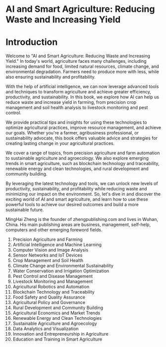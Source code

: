 # AI and Smart Agriculture: Reducing Waste and Increasing Yield

# Introduction

Welcome to "AI and Smart Agriculture: Reducing Waste and Increasing Yield." In today's world, agriculture faces many challenges, including increasing demand for food, limited natural resources, climate change, and environmental degradation. Farmers need to produce more with less, while also ensuring sustainability and profitability.

With the help of artificial intelligence, we can now leverage advanced tools and techniques to transform agriculture and achieve greater efficiency, productivity, and sustainability. In this book, we explore how AI can help us reduce waste and increase yield in farming, from precision crop management and soil health analysis to livestock monitoring and pest control.

We provide practical tips and insights for using these technologies to optimize agricultural practices, improve resource management, and achieve our goals. Whether you're a farmer, agribusiness professional, or sustainability advocate, this book offers valuable advice and strategies for creating lasting change in your agricultural practices.

We cover a range of topics, from precision agriculture and farm automation to sustainable agriculture and agroecology. We also explore emerging trends in smart agriculture, such as blockchain technology and traceability, renewable energy and clean technologies, and rural development and community building.

By leveraging the latest technology and tools, we can unlock new levels of productivity, sustainability, and profitability while reducing waste and minimizing our impact on the environment. So, let's dive in and discover the exciting world of AI and smart agriculture, and learn how to use these powerful tools to achieve our desired outcomes and build a more sustainable future.

MingHai Zheng is the founder of zhengpublishing.com and lives in Wuhan, China. His main publishing areas are business, management, self-help, computers and other emerging foreword fields.



1. Precision Agriculture and Farming
2. Artificial Intelligence and Machine Learning
3. Computer Vision and Image Analysis
4. Sensor Networks and IoT Devices
5. Crop Management and Soil Health
6. Climate Change and Environmental Sustainability
7. Water Conservation and Irrigation Optimization
8. Pest Control and Disease Management
9. Livestock Monitoring and Management
10. Agricultural Robotics and Automation
11. Blockchain Technology and Traceability
12. Food Safety and Quality Assurance
13. Agricultural Policy and Governance
14. Rural Development and Community Building
15. Agricultural Economics and Market Trends
16. Renewable Energy and Clean Technologies
17. Sustainable Agriculture and Agroecology
18. Data Analytics and Visualization
19. Innovation and Entrepreneurship in Agriculture
20. Education and Training in Smart Agriculture

